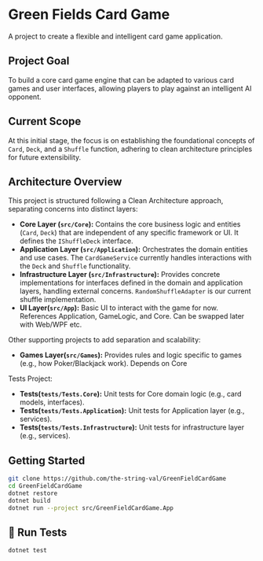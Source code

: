 # Green Fields Card Game

A project to create a flexible and intelligent card game application.

## Project Goal

To build a core card game engine that can be adapted to various card games and user interfaces, allowing players to play against an intelligent AI opponent.

## Current Scope

At this initial stage, the focus is on establishing the foundational concepts of `Card`, `Deck`, and a `Shuffle` function, adhering to clean architecture principles for future extensibility.

## Architecture Overview

This project is structured following a Clean Architecture approach, separating concerns into distinct layers:

* **Core Layer (`src/Core`):** Contains the core business logic and entities (`Card`, `Deck`) that are independent of any specific framework or UI. It defines the `IShuffleDeck` interface.
* **Application Layer (`src/Application`):** Orchestrates the domain entities and use cases. The `CardGameService` currently handles interactions with the `Deck` and `Shuffle` functionality.
* **Infrastructure Layer (`src/Infrastructure`):** Provides concrete implementations for interfaces defined in the domain and application layers, handling external concerns. `RandomShuffleAdapter` is our current shuffle implementation.
* **UI Layer(`src/App`):** Basic UI to interact with the game for now. References Application, GameLogic, and Core. Can be swapped later with Web/WPF etc.

Other supporting projects to add separation and scalability:

* **Games Layer(`src/Games`):** Provides rules and logic specific to games (e.g., how Poker/Blackjack work). Depends on Core

Tests Project:

* **Tests(`tests/Tests.Core`):** Unit tests for Core domain logic (e.g., card models, interfaces).
* **Tests(`tests/Tests.Application`):** Unit tests for Application layer (e.g., services).
* **Tests(`tests/Tests.Infrastructure`):** Unit tests for infrastructure layer (e.g., services).


## Getting Started

```bash
git clone https://github.com/the-string-val/GreenFieldCardGame
cd GreenFieldCardGame
dotnet restore
dotnet build
dotnet run --project src/GreenFieldCardGame.App
```

## 🧪 Run Tests

```bash
dotnet test
```


